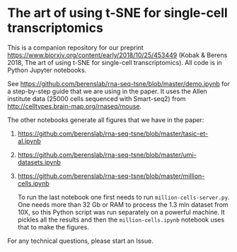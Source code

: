 # The art of using t-SNE for single-cell transcriptomics

This is a companion repository for our preprint https://www.biorxiv.org/content/early/2018/10/25/453449 (Kobak & Berens 2018, The art of using t-SNE for single-cell transcriptomics). All code is in Python Jupyter notebooks.

See https://github.com/berenslab/rna-seq-tsne/blob/master/demo.ipynb for a step-by-step guide that we are using in the paper. It uses the Allen institute data (25000 cells sequenced with Smart-seq2) from http://celltypes.brain-map.org/rnaseq/mouse.

The other notebooks generate all figures that we have in the paper:

1. https://github.com/berenslab/rna-seq-tsne/blob/master/tasic-et-al.ipynb
2. https://github.com/berenslab/rna-seq-tsne/blob/master/umi-datasets.ipynb
3. https://github.com/berenslab/rna-seq-tsne/blob/master/million-cells.ipynb

   To run the last notebook one first needs to run `million-cells-server.py`. One needs more than 32 Gb or RAM to process the 1.3 mln dataset from 10X, so this Python script was run separately on a powerful machine. It pickles all the results and then the `million-cells.ipynb` notebook uses that to make the figures.
   
For any technical questions, please start an Issue.
